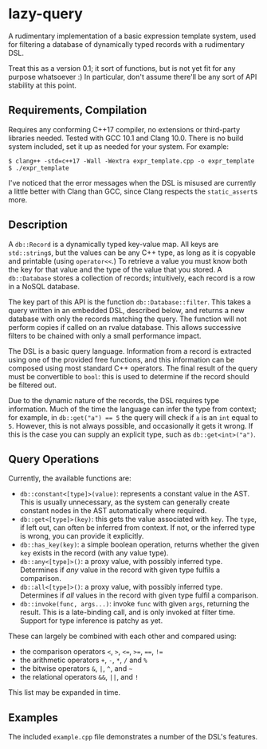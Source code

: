# lazy-query

A rudimentary implementation of a basic expression template system,
used for filtering a database of dynamically typed records with a rudimentary DSL.

Treat this as a version 0.1; it sort of functions,
but is not yet fit for any purpose whatsoever :)
In particular, don't assume there'll be any sort of API stability at this point.

## Requirements, Compilation

Requires any conforming C++17 compiler,
no extensions or third-party libraries needed.
Tested with GCC 10.1 and Clang 10.0.
There is no build system included, set it up as needed for your system.
For example:

    $ clang++ -std=c++17 -Wall -Wextra expr_template.cpp -o expr_template
    $ ./expr_template

I've noticed that the error messages when the DSL is misused
are currently a little better with Clang than GCC,
since Clang respects the `static_assert`s more.

## Description

A `db::Record` is a dynamically typed key-value map.
All keys are `std::string`s, but the values can be any C++ type,
as long as it is copyable and printable (using `operator<<`.)
To retrieve a value you must know both the key for that value
and the type of the value that you stored.
A `db::Database` stores a collection of records;
intuitively, each record is a row in a NoSQL database.

The key part of this API is the function `db::Database::filter`.
This takes a query written in an embedded DSL, described below,
and returns a new database with only the records matching the query.
The function will not perform copies if called on an rvalue database.
This allows successive filters to be chained with only a small performance impact.

The DSL is a basic query language.
Information from a record is extracted using one of the provided free functions,
and this information can be composed using most standard C++ operators.
The final result of the query must be convertible to `bool`:
this is used to determine if the record should be filtered out.

Due to the dynamic nature of the records, the DSL requires type information.
Much of the time the language can infer the type from context;
for example, in `db::get("a") == 5`
the query will check if `a` is an `int` equal to `5`.
However, this is not always possible, and occasionally it gets it wrong.
If this is the case you can supply an explicit type, such as `db::get<int>("a")`.

## Query Operations

Currently, the available functions are:

- `db::constant<[type]>(value)`: represents a constant value in the AST.
  This is usually unnecessary, as the system can generally
  create constant nodes in the AST automatically where required.
- `db::get<[type]>(key)`: this gets the value associated with `key`.
  The `type`, if left out, can often be inferred from context.
  If not, or the inferred type is wrong, you can provide it explicitly.
- `db::has_key(key)`: a simple boolean operation,
  returns whether the given `key` exists in the record (with any value type).
- `db::any<[type]>()`: a proxy value, with possibly inferred type.
  Determines if _any_ value in the record with given type fulfils a comparison.
- `db::all<[type]>()`: a proxy value, with possibly inferred type.
  Determines if _all_ values in the record with given type fulfil a comparison.
- `db::invoke(func, args...)`: invoke `func` with given `args`, returning the result.
  This is a late-binding call, and is only invoked at filter time.
  Support for type inference is patchy as yet.

These can largely be combined with each other and compared using:

- the comparison operators `<`, `>`, `<=`, `>=`, `==`, `!=`
- the arithmetic operators `+`, `-`, `*`, `/` and `%`
- the bitwise operators `&`, `|`, `^`, and `~`
- the relational operators `&&`, `||`, and `!`

This list may be expanded in time.

## Examples

The included `example.cpp` file demonstrates
a number of the DSL's features.
